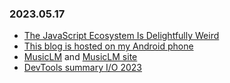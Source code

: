 ### 2023.05.17
* [The JavaScript Ecosystem Is Delightfully Weird](https://fly.io/blog/js-ecosystem-delightfully-wierd/)
* [This blog is hosted on my Android phone](https://androidblog.a.pinggy.io/)
* [MusicLM](https://google-research.github.io/seanet/musiclm/examples/) and [MusicLM site](https://aitestkitchen.withgoogle.com/experiments/music-lm)
* [DevTools summary I/O 2023](https://io.google/2023/program/58079bc3-b0bd-44e1-94ff-08589997014a/)
